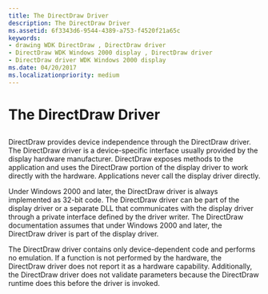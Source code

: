 ```yaml
---
title: The DirectDraw Driver
description: The DirectDraw Driver
ms.assetid: 6f3343d6-9544-4389-a753-f4520f21a65c
keywords:
- drawing WDK DirectDraw , DirectDraw driver
- DirectDraw WDK Windows 2000 display , DirectDraw driver
- DirectDraw driver WDK Windows 2000 display
ms.date: 04/20/2017
ms.localizationpriority: medium
---
```


# The DirectDraw Driver


## <span id="ddk_the_directdraw_driver_gg"></span><span id="DDK_THE_DIRECTDRAW_DRIVER_GG"></span>


DirectDraw provides device independence through the DirectDraw driver. The DirectDraw driver is a device-specific interface usually provided by the display hardware manufacturer. DirectDraw exposes methods to the application and uses the DirectDraw portion of the display driver to work directly with the hardware. Applications never call the display driver directly.

Under Windows 2000 and later, the DirectDraw driver is always implemented as 32-bit code. The DirectDraw driver can be part of the display driver or a separate DLL that communicates with the display driver through a private interface defined by the driver writer. The DirectDraw documentation assumes that under Windows 2000 and later, the DirectDraw driver is part of the display driver.

The DirectDraw driver contains only device-dependent code and performs no emulation. If a function is not performed by the hardware, the DirectDraw driver does not report it as a hardware capability. Additionally, the DirectDraw driver does not validate parameters because the DirectDraw runtime does this before the driver is invoked.

 

 






